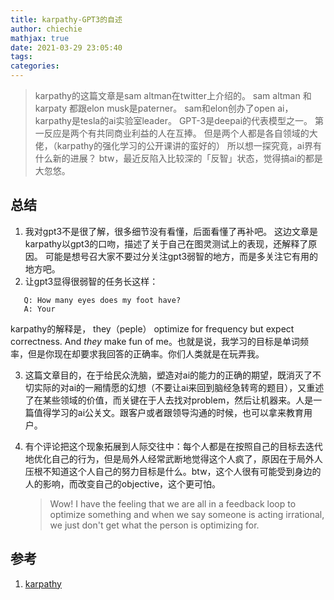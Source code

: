 ```yaml
---
title: karpathy-GPT3的自述
author: chiechie
mathjax: true
date: 2021-03-29 23:05:40
tags:
categories:
---
```


> karpathy的这篇文章是sam altman在twitter上介绍的。
> sam altman 和 karpaty 都跟elon musk是paterner。
> sam和elon创办了open ai，karpathy是tesla的ai实验室leader。
> GPT-3是deepai的代表模型之一。
> 第一反应是两个有共同商业利益的人在互捧。
> 但是两个人都是各自领域的大佬，（karpathy的强化学习的公开课讲的蛮好的）
> 所以想一探究竟，ai界有什么新的进展？
> btw，最近反陷入比较深的「反智」状态，觉得搞ai的都是大忽悠。


## 总结
1. 我对gpt3不是很了解，很多细节没有看懂，后面看懂了再补吧。
这边文章是karpathy以gpt3的口吻，描述了关于自己在图灵测试上的表现，还解释了原因。
可能是想号召大家不要过分关注gpt3弱智的地方，而是多关注它有用的地方吧。
2. 让gpt3显得很弱智的任务长这样：
```
   Q: How many eyes does my foot have?
   A: Your 
```
karpathy的解释是， they（peple） optimize for frequency but expect correctness. And *they* make fun of me。也就是说，我学习的目标是单词频率，但是你现在却要求我回答的正确率。你们人类就是在玩弄我。

3. 这篇文章目的，在于给民众洗脑，塑造对ai的能力的正确的期望，既消灭了不切实际的对ai的一厢情愿的幻想（不要让ai来回到脑经急转弯的题目），又重述了在某些领域的价值，而关键在于人去找对problem，然后让机器来。人是一篇值得学习的ai公关文。跟客户或者跟领导沟通的时候，也可以拿来教育用户。
   
4. 有个评论把这个现象拓展到人际交往中：每个人都是在按照自己的目标去迭代地优化自己的行为，但是局外人经常武断地觉得这个人疯了，原因在于局外人压根不知道这个人自己的努力目标是什么。btw，这个人很有可能受到身边的人的影响，而改变自己的objective，这个更可怕。
   
    > Wow! I have the feeling that we are all in a feedback loop to optimize something and when we say someone is acting irrational, we just don't get what the person is optimizing for.



## 参考
1. [karpathy](https://karpathy.github.io/2021/03/27/forward-pass/)